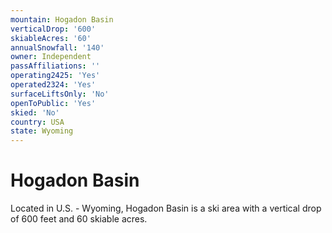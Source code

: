 ```yaml
---
mountain: Hogadon Basin
verticalDrop: '600'
skiableAcres: '60'
annualSnowfall: '140'
owner: Independent
passAffiliations: ''
operating2425: 'Yes'
operated2324: 'Yes'
surfaceLiftsOnly: 'No'
openToPublic: 'Yes'
skied: 'No'
country: USA
state: Wyoming
---
```


# Hogadon Basin

Located in U.S. - Wyoming, Hogadon Basin is a ski area with a vertical drop of 600 feet and 60 skiable acres.
